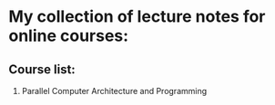 # My collection of lecture notes for online courses:

## Course list:

1. Parallel Computer Architecture and Programming
